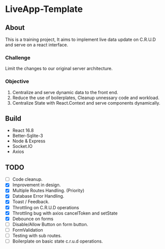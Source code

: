 # LiveApp-Template

## About
This is a training project, It aims to implement live data update on C.R.U.D and serve on a react interface.

### Challenge 
Limit the changes to our original server architecture.
### Objective
1. Centralize and serve dynamic data to the front end.
2. Reduce the use of boilerplates, Cleanup unnessary code and workload.
3. Centralize State with React.Context and serve components dynamically.
## Build
- React 16.8
- Better-Sqlite-3
- Node & Express
- Socket.IO
- Axios

## TODO
- [ ] Code cleanup.
- [x] Improvement in design.
- [x] Multiple Routes Handling. (Priority)
- [x] Database Error Handling.
- [x] Toast / Feedback.
- [x] Throttling on C.R.U.D operations
- [x] Throttling bug with axios cancelToken and setState
- [x] Debounce on forms
- [ ] Disable/Allow Button on form button.
- [ ] FormValidation
- [ ] Testing with sub routes.
- [ ] Boilerplate on basic state c.r.u.d operations.